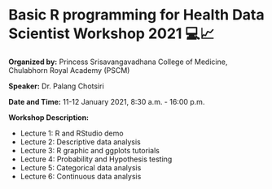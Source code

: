 # Basic R programming for Health Data Scientist Workshop 2021 💻📈

**Organized by:** Princess Srisavangavadhana College of Medicine, Chulabhorn Royal Academy (PSCM)

**Speaker:** Dr. Palang Chotsiri

**Date and Time:** 11-12 January 2021, 8:30 a.m. - 16:00 p.m. 

**Workshop Description:** 
- Lecture 1: R and RStudio demo
- Lecture 2: Descriptive data analysis
- Lecture 3: R graphic and ggplots tutorials
- Lecture 4: Probability and Hypothesis testing
- Lecture 5: Categorical data analysis
- Lecture 6: Continuous data analysis
